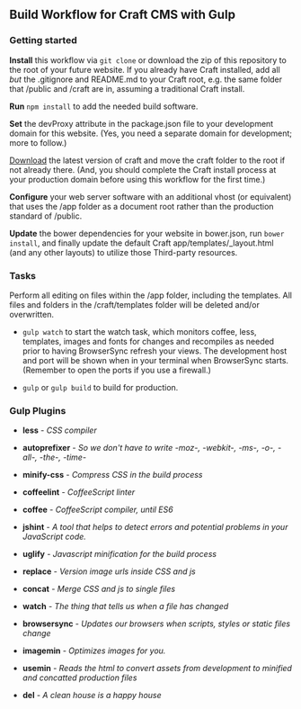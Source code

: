 ## Build Workflow for Craft CMS with Gulp

### Getting started

__Install__ this workflow via `git clone` or download the zip of this repository to the root of your future website. If you already have Craft installed, add all _but_ the .gitignore and README.md to your Craft root, e.g. the same folder that /public and /craft are in, assuming a traditional Craft install.

__Run__ `npm install` to add the needed build software.

__Set__ the devProxy attribute in the package.json file to your development domain for this website. (Yes, you need a separate domain for development; more to follow.)

[Download](http://buildwithcraft.com/) the latest version of craft and move the craft folder to the root if not already there. (And, you should complete the Craft install process at your production domain before using this workflow for the first time.)

__Configure__ your web server software with an additional vhost (or equivalent) that uses the /app folder as a document root rather than the production standard of /public.

__Update__ the bower dependencies for your website in bower.json, run `bower install`, and finally update the default Craft app/templates/_layout.html (and any other layouts) to utilize those Third-party resources.

### Tasks

Perform all editing on files within the /app folder, including the templates. All files and folders in the /craft/templates folder will be deleted and/or overwritten.

* `gulp watch` to start the watch task, which monitors coffee, less, templates, images and fonts for changes and recompiles as needed prior to having BrowserSync refresh your views. The development host and port will be shown when in your terminal when BrowserSync starts. (Remember to open the ports if you use a firewall.)

* `gulp` or `gulp build` to build for production.

### Gulp Plugins


* __less__ -
_CSS compiler_


* __autoprefixer__ -
_So we don't have to write -moz-, -webkit-, -ms-, -o-, -all-, -the-, -time-_


* __minify-css__ -
_Compress CSS in the build process_


* __coffeelint__ -
_CoffeeScript linter_


* __coffee__ -
_CoffeeScript compiler, until ES6_


* __jshint__ -
_A tool that helps to detect errors and potential problems in your JavaScript code._


* __uglify__ -
_Javascript minification for the build process_


* __replace__ -
_Version image urls inside CSS and js_


* __concat__ -
_Merge CSS and js to single files_


* __watch__ -
_The thing that tells us when a file has changed_


* __browsersync__ -
_Updates our browsers when scripts, styles or static files change_


* __imagemin__ -
_Optimizes images for you._


* __usemin__ -
_Reads the html to convert assets from development to minified and concatted production files_


* __del__ -
_A clean house is a happy house_
